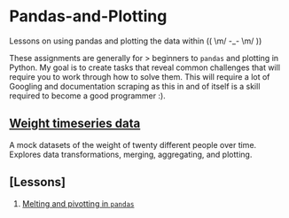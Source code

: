 # Pandas-and-Plotting
Lessons on using pandas and plotting the data within (( \m/ -_- \m/ ))

These assignments are generally for > beginners to `pandas` and plotting in Python. My goal is to create tasks that reveal common challenges that will require you to work through how to solve them. This will require a lot of Googling and documentation scraping as this in and of itself is a skill required to become a good programmer :).

## [Weight timeseries data](weight_timeseries/weight_timeseries_assignment.ipynb)
A mock datasets of the weight of twenty different people over time. Explores data transformations, merging, aggregating, and plotting.

## [Lessons]
1. [Melting and pivotting in `pandas`](lessons/melting_pivotting.ipynb)